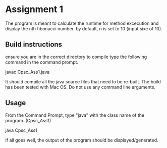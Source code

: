 # Assignment 1
The program is meant to calculate the runtime for method excecution and display the nth fibonacci number.
by default, n is set to 10 (input sixe of 10).
## Build instructions
ensure you are in the correct directory
to compile type the following command in the command prompt.

javac Cpsc_Ass1.java

It should compile all the java source files that need to be re-built. The build has been tested with Mac OS. Do not use any command line arguments.

## Usage

From the Command Prompt, type "java" with the class name of the program. (Cpsc_Ass1) 

java Cpsc_Ass1

If all goes well, the output of the program should be displayed/generated.

